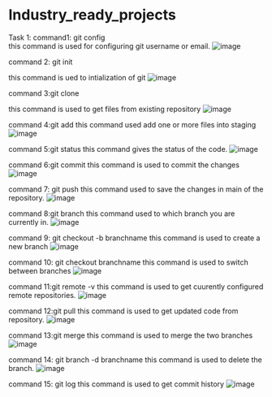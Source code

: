 # Industry_ready_projects
Task 1:
command1: git config  
this command is used for configuring git username or email.
![image](https://user-images.githubusercontent.com/100890700/195142872-8893fe8a-5150-4e8d-8f00-c47256e20381.png)

command 2: git init

this command is ued to intialization of git
![image](https://user-images.githubusercontent.com/100890700/195143212-b6bec7f8-295b-4df6-8604-cf3b4f18c26c.png)

command 3:git clone

this command is used to get files from existing repository
![image](https://user-images.githubusercontent.com/100890700/195145022-234cc2ad-50cd-42b8-9601-aefa4ae167db.png)

command 4:git add
this command used add one or more files into staging
![image](https://user-images.githubusercontent.com/100890700/195992251-a215bfd3-f266-46c3-9038-acf423011683.png)

command 5:git status
this command gives the status of the code.
![image](https://user-images.githubusercontent.com/100890700/195992447-a388d2d1-a8a9-41f5-ad6b-02bf818fea80.png)

command 6:git commit
this command is used to commit the changes
![image](https://user-images.githubusercontent.com/100890700/195992723-8682151e-e0d5-44bb-8f23-d5d789433212.png)

command 7: git push
this command used to save the changes in main of the repository.
![image](https://user-images.githubusercontent.com/100890700/195992776-b39d55d9-3138-4575-9379-beaffd6d6793.png)

command 8:git branch
this command used to which branch you are currently in.
![image](https://user-images.githubusercontent.com/100890700/195992877-edb5df83-d4f6-40c8-998b-5c0b757d6292.png)

command 9: git checkout -b branchname
this command is used to create a new branch
![image](https://user-images.githubusercontent.com/100890700/195992997-45e83064-9ea9-46be-80c7-ac5da0a1463c.png)

command 10: git checkout branchname
this command is used to switch between branches
![image](https://user-images.githubusercontent.com/100890700/195993064-d911d683-7d62-432b-b524-b8dc60f71d68.png)

command 11:git remote -v
this command is used to get cuurently configured remote repositories.
![image](https://user-images.githubusercontent.com/100890700/195993146-b9eac199-5d70-4c1a-bd39-0b545d8c64da.png)

command 12:git pull
this command is used to get updated code from repository.
![image](https://user-images.githubusercontent.com/100890700/195993341-0ec63668-adfa-4cbd-88d9-4285a5ba283b.png)

command 13:git merge
this command is used to merge the two branches
![image](https://user-images.githubusercontent.com/100890700/195993605-3621846e-6afb-47c5-8fc4-db498acd5bba.png)

command 14: git branch -d branchname
this command is used to delete the branch.
![image](https://user-images.githubusercontent.com/100890700/195993989-a3d16a39-762d-4c3b-ade3-c4999b8f58ab.png)

command 15: git log
this command is used to get commit history
![image](https://user-images.githubusercontent.com/100890700/195994115-4aefe903-8516-430c-9518-88713b0b7ce1.png)









